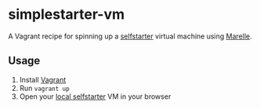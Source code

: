 # simplestarter-vm

A Vagrant recipe for spinning up a [selfstarter](https://github.com/lockitron/selfstarter) virtual machine using [Marelle](https://github.com/larsyencken/marelle).

## Usage

1. Install [Vagrant](http://www.vagrantup.com/)
2. Run `vagrant up`
3. Open your [local selfstarter](http://10.11.12.13:3000/) VM in your browser
